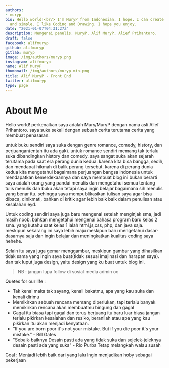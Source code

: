 ```yaml
---
authors:
- muryp
bio: Hello world!<br/> I'm MuryP from Indonesian. I hope. I can create unique, usefully,
  and simple. I like Coding and Drawing. I hope you enjoy.
date: "2021-01-07T04:31:27Z"
description: Mengenai penulis. MuryP, Alif MuryP, Alief Prihantoro.
draft: false
facebook: alifmuryp
github: alifmuryp
gitlab: muryp
image: /img/authors/muryp.png
instagram: alifmuryp
name: Alif MuryP
thumbnail: /img/authors/muryp.min.png
title: Alif MuryP - Front End
twitter: alifmuryp
type: page
---
```

# About Me
Hello world! 
perkenalkan saya adalah Mury/MuryP dengan nama asli Alief Prihantoro. saya suka sekali dengan sebuah cerita terutama cerita yang membuat penasaran.

untuk buku sendiri saya suka dengan genre romance, comedy, history, dan perjuangan(entah itu ada gak). untuk romance sendiri memang tak terlalu suka dibandingkan history dan comedy.
saya sangat suka akan sejarah terutama pada saat era perang dunia kedua. karena kita bisa bangga, sedih, dan mendapat hikmah di balik perang tersebut. karena di perang dunia kedua kita mengetahui bagaimana perjuangan bangsa indonesia untuk mendapatkan kemerdekaannya dan saya membuat blog ini bukan berarti saya adalah orang yang pandai menulis dan mengetahui semua tentang tulis menulis dan buku akan tetapi saya ingin belajar bagaimana sih menulis yang benar itu. sehingga saya mempublikasikan tulisan saya agar bisa dibaca, dinikmati, bahkan di kritik agar lebih baik baik dalam penulisan atau kesalahan eyd.

Untuk coding sendiri saya juga baru mengenal setelah menginjak sma, jadi masih noob. bahkan mengetahui mengenai bahasa program baru kelas 2 sma. yang kutahu saat kelas 1 ialah html,js,css, php, dan java saja. meskipun sekarang ini saya lebih maju meskipun baru mengetahui dasar-dasarnya saja dan ingin belajar dan meningkatkan kualitas coding saya hehehe.

Selain itu saya juga gemar menggambar, meskipun gambar yang dihasilkan tidak sama yang ingin saya buat(tidak sesuai imajinasi dan harapan saya). dan tak luput juga design, yaitu design yang ku buat untuk blog ini.

> NB : jangan lupa follow di sosial media admin oc

Quetes for our life :

- Tak kenal maka tak sayang, kenali bakatmu, apa yang kau suka dan  kenali dirimu
- Memikirkan sebuah rencana memang diperlukan, tapi terlalu banyak memikirkan rencana akan membuatmu bingung dan gagal
- Gagal itu biasa tapi gagal dan terus berjuang itu baru luar biasa
jangan terlalu pikirkan kesalahan dan resiko, beranilah atau apa yang kau pikirkan itu akan menjadi kenyataan.
- “If you are born poor it's not your mistake. But if you die poor it's your mistake.” - Bill Gates 
- "Sebaik-baiknya Desain pasti ada yang tidak suka dan sejelek-jeleknya desain pasti ada yang suka" - Rio Purba
Tetap melangkah walau susah


Goal :
Menjadi lebih baik dari yang lalu
Ingin menjadikan hoby sebagai pekerjaan